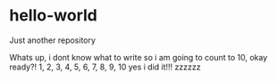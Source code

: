 # hello-world
Just another repository


Whats up, i dont know what to write so i am going to count to 10, okay ready?!
1, 2, 3, 4, 5, 6, 7, 8, 9, 10 yes i did it!!!
zzzzzz